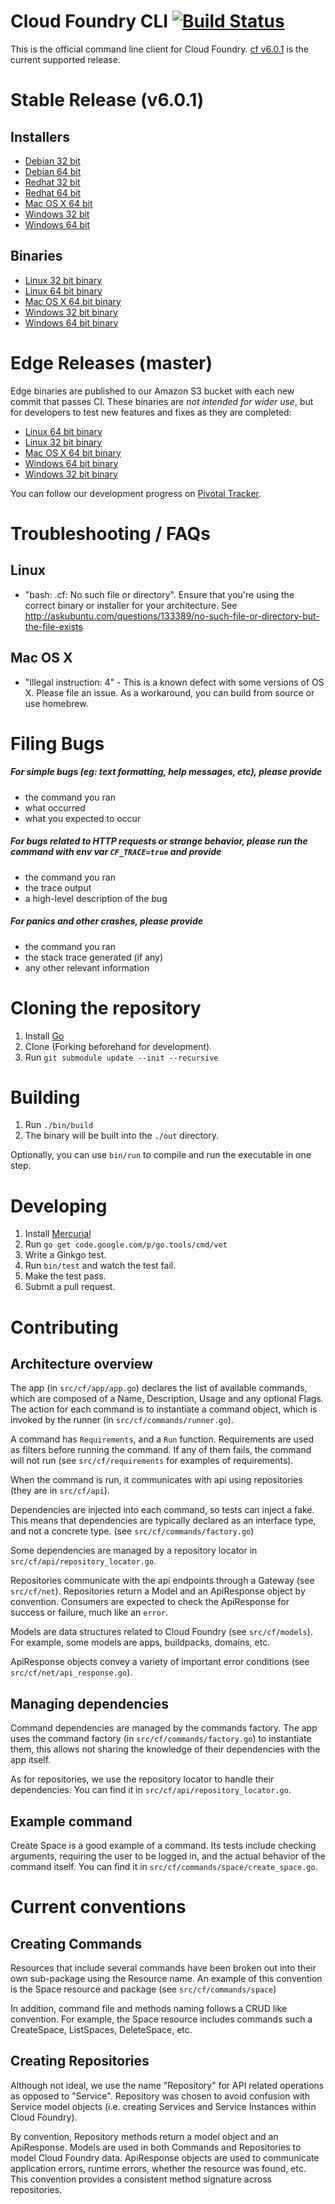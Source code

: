 Cloud Foundry CLI [![Build Status](https://travis-ci.org/cloudfoundry/cli.png?branch=master)](https://travis-ci.org/cloudfoundry/cli)
=================

This is the official command line client for Cloud Foundry. [cf v6.0.1](https://github.com/cloudfoundry/cli/releases/tag/v6.0.1) is the current supported release.

Stable Release (v6.0.1)
=======================

Installers
----------
- [Debian 32 bit](https://github.com/cloudfoundry/cli/releases/download/v6.0.1/cf-cli_i386.deb)
- [Debian 64 bit](https://github.com/cloudfoundry/cli/releases/download/v6.0.1/cf-cli_amd64.deb)
- [Redhat 32 bit](https://github.com/cloudfoundry/cli/releases/download/v6.0.1/cf-cli_i386.rpm)
- [Redhat 64 bit](https://github.com/cloudfoundry/cli/releases/download/v6.0.1/cf-cli_amd64.rpm)
- [Mac OS X 64 bit](https://github.com/cloudfoundry/cli/releases/download/v6.0.1/installer-osx-amd64.pkg)
- [Windows 32 bit](https://github.com/cloudfoundry/cli/releases/download/v6.0.1/installer-windows-386.zip)
- [Windows 64 bit](https://github.com/cloudfoundry/cli/releases/download/v6.0.1/installer-windows-amd64.zip)

Binaries
--------
- [Linux 32 bit binary](https://github.com/cloudfoundry/cli/releases/download/v6.0.1/cf-linux-386.tgz)
- [Linux 64 bit binary](https://github.com/cloudfoundry/cli/releases/download/v6.0.1/cf-linux-amd64.tgz)
- [Mac OS X 64 bit binary](https://github.com/cloudfoundry/cli/releases/download/v6.0.1/cf-darwin-amd64.tgz)
- [Windows 32 bit binary](https://github.com/cloudfoundry/cli/releases/download/v6.0.1/cf-windows-386.zip)
- [Windows 64 bit binary](https://github.com/cloudfoundry/cli/releases/download/v6.0.1/cf-windows-amd64.zip)

Edge Releases (master)
=============

Edge binaries are published to our Amazon S3 bucket with each new commit that passes CI. These binaries are *not intended for wider use*, but for developers to test new features and fixes as they are completed:
- [Linux 64 bit binary](http://go-cli.s3.amazonaws.com/cf-linux-amd64.tgz)
- [Linux 32 bit binary](http://go-cli.s3.amazonaws.com/cf-linux-386.tgz)
- [Mac OS X 64 bit binary](http://go-cli.s3.amazonaws.com/cf-darwin-amd64.tgz)
- [Windows 64 bit binary](http://go-cli.s3.amazonaws.com/cf-windows-amd64.zip)
- [Windows 32 bit binary](http://go-cli.s3.amazonaws.com/cf-windows-386.zip)

You can follow our development progress on [Pivotal Tracker](https://www.pivotaltracker.com/s/projects/892938).

Troubleshooting / FAQs
======================

Linux
-----
* "bash: .cf: No such file or directory". Ensure that you're using the correct binary or installer for your architecture. See http://askubuntu.com/questions/133389/no-such-file-or-directory-but-the-file-exists

Mac OS X
--------
* "Illegal instruction: 4" - This is a known defect with some versions of OS X. Please file an issue. As a workaround, you can build from source or use homebrew.


Filing Bugs
===========

##### For simple bugs (eg: text formatting, help messages, etc), please provide

- the command you ran
- what occurred
- what you expected to occur

##### For bugs related to HTTP requests or strange behavior, please run the command with env var `CF_TRACE=true` and provide

- the command you ran
- the trace output
- a high-level description of the bug

##### For panics and other crashes, please provide

- the command you ran
- the stack trace generated (if any)
- any other relevant information

Cloning the repository
======================

1. Install [Go](http://golang.org)
1. Clone (Forking beforehand for development).
1. Run `git submodule update --init --recursive`

Building
=======

1. Run `./bin/build`
1. The binary will be built into the `./out` directory.

Optionally, you can use `bin/run` to compile and run the executable in one step.

Developing
==========

1. Install [Mercurial](http://mercurial.selenic.com/)
1. Run `go get code.google.com/p/go.tools/cmd/vet`
1. Write a Ginkgo test.
1. Run `bin/test` and watch the test fail.
1. Make the test pass.
1. Submit a pull request.

Contributing
============

Architecture overview
---------------------

The app (in `src/cf/app/app.go`) declares the list of available commands, which are composed of a Name,
Description, Usage and any optional Flags. The action for each command is to instantiate a command object,
 which is invoked by the runner (in `src/cf/commands/runner.go`).

A command has `Requirements`, and a `Run` function. Requirements are used as filters before running the command.
If any of them fails, the command will not run (see `src/cf/requirements` for examples of requirements).

When the command is run, it communicates with api using repositories (they are in `src/cf/api`).

Dependencies are injected into each command, so tests can inject a fake. This means that dependencies are
typically declared as an interface type, and not a concrete type. (see `src/cf/commands/factory.go`)

Some dependencies are managed by a repository locator in `src/cf/api/repository_locator.go`.

Repositories communicate with the api endpoints through a Gateway (see `src/cf/net`). Repositories return
a Model and an ApiResponse object by convention. Consumers are expected to check the ApiResponse for
success or failure, much like an `error`.

Models are data structures related to Cloud Foundry (see `src/cf/models`). For example, some models are
apps, buildpacks, domains, etc.

ApiResponse objects convey a variety of important error conditions (see `src/cf/net/api_response.go`).


Managing dependencies
---------------------

Command dependencies are managed by the commands factory. The app uses the command factory (in `src/cf/commands/factory.go`)
to instantiate them, this allows not sharing the knowledge of their dependencies with the app itself.

As for repositories, we use the repository locator to handle their dependencies. You can find it in `src/cf/api/repository_locator.go`.

Example command
---------------

Create Space is a good example of a command. Its tests include checking arguments, requiring the user
to be logged in, and the actual behavior of the command itself. You can find it in `src/cf/commands/space/create_space.go`.

Current conventions
===================

Creating Commands
-----------------

Resources that include several commands have been broken out into their own sub-package using the Resource name. An example
of this convention is the Space resource and package (see `src/cf/commands/space`)

In addition, command file and methods naming follows a CRUD like convention. For example, the Space resource includes commands
such a CreateSpace, ListSpaces, DeleteSpace, etc.

Creating Repositories
---------------------

Although not ideal, we use the name "Repository" for API related operations as opposed to "Service". Repository was chosen
to avoid confusion with Service model objects (i.e. creating Services and Service Instances within Cloud Foundry).

By convention, Repository methods return a model object and an ApiResponse. Models are used in both Commands and Repositories
to model Cloud Foundry data.  ApiResponse objects are used to communicate application errors, runtime errors,
whether the resource was found, etc. This convention provides a consistent method signature across repositories.
